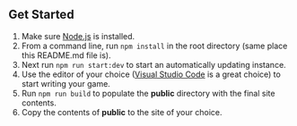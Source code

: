 ## Get Started

1. Make sure [Node.js](https://nodejs.org) is installed.
2. From a command line, run `npm install` in the root directory (same place this README.md file is).
3. Next run `npm run start:dev` to start an automatically updating instance.
4. Use the editor of your choice ([Visual Studio Code](https://code.visualstudio.com/) is a great choice) to start writing your game.
5. Run `npm run build` to populate the **public** directory with the final site contents.
6. Copy the contents of **public** to the site of your choice.